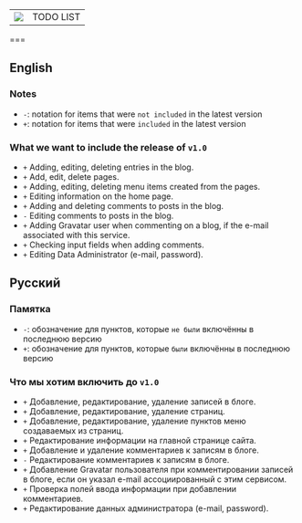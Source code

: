 <table>
<tbody>
<tr>
<td><img src="https://raw.github.com/VikkyShostak/t-CMS/master/theme/img/t-cms-logo.png"></td>
<td>TODO LIST</td>
</tr>
</tbody>
</table>

===

## English

### Notes

* `-`: notation for items that were `not included` in the latest version
* `+`: notation for items that were `included` in the latest version

### What we want to include the release of `v1.0`

* `+` Adding, editing, deleting entries in the blog.
* `+` Add, edit, delete pages.
* `+` Adding, editing, deleting menu items created from the pages.
* `+` Editing information on the home page.
* `+` Adding and deleting comments to posts in the blog.
* `-` Editing comments to posts in the blog.
* `+` Adding Gravatar user when commenting on a blog, if the e-mail associated with this service.
* `+` Checking input fields when adding comments.
* `+` Editing Data Administrator (e-mail, password).

## Русский

### Памятка

* `-`: обозначение для пунктов, которые `не были` включённы в последнюю версию
* `+`: обозначение для пунктов, которые `были` включённы в последнюю версию

### Что мы хотим включить до `v1.0`

* `+` Добавление, редактирование, удаление записей в блоге.
* `+` Добавление, редактирование, удаление страниц.
* `+` Добавление, редактирование, удаление пунктов меню создаваемых из страниц.
* `+` Редактирование информации на главной странице сайта.
* `+` Добавление и удаление комментариев к записям в блоге.
* `-` Редактирование комментариев к записям в блоге.
* `+` Добавление Gravatar пользователя при комментировании записей в блоге, если он указал e-mail ассоциированный с этим сервисом.
* `+` Проверка полей ввода информации при добавлении комментариев.
* `+` Редактирование данных администратора (e-mail, password).